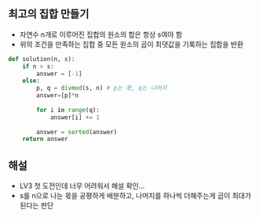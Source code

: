 ## 최고의 집합 만들기
- 자연수 n개로 이루어진 집합의 원소의 합은 항상 s여야 함
- 위의 조건을 만족하는 집합 중 모든 원소의 곱이 최댓값을 기록하는 집합을 반환

```python
def solution(n, s):
    if n > s:
        answer = [-1]
    else:
        p, q = divmod(s, n) # p는 몫, q는 나머지
        answer=[p]*n
    
        for i in range(q):
            answer[i] += 1
        
        answer = sorted(answer)
    return answer
```

## 해설
- LV3 첫 도전인데 너무 어려워서 해설 확인...
- s를 n으로 나눈 몫을 공평하게 배분하고, 나머지를 하나씩 더해주는게 곱이 최대가 된다는 판단


